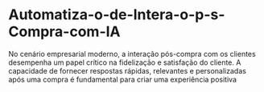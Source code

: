 # Automatiza-o-de-Intera-o-p-s-Compra-com-IA
No cenário empresarial moderno, a interação pós-compra com os clientes desempenha um papel crítico na fidelização e satisfação do cliente. A capacidade de fornecer respostas rápidas, relevantes e personalizadas após uma compra é fundamental para criar uma experiência positiva
